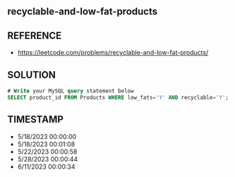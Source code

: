 ## recyclable-and-low-fat-products

## REFERENCE

- https://leetcode.com/problems/recyclable-and-low-fat-products/

## SOLUTION

``` SQL
# Write your MySQL query statement below
SELECT product_id FROM Products WHERE low_fats='Y' AND recyclable='Y';
```

## TIMESTAMP

- 5/18/2023 00:00:00
- 5/18/2023 00:01:08
- 5/22/2023 00:00:58
- 5/28/2023 00:00:44
- 6/11/2023 00:00:34
